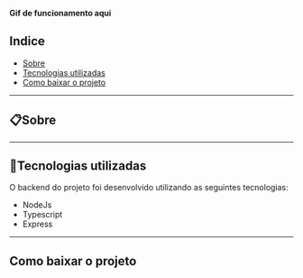 
**Gif de funcionamento aqui**

## Indice

- [Sobre](#-sobre)
- [Tecnologias utilizadas](#-tecnologias-utilizadas)
- [Como baixar o projeto](#-como-baixar-o-projeto)

---

## 📋Sobre


---

## 📌Tecnologias utilizadas

O backend do projeto foi desenvolvido utilizando as seguintes tecnologias:

- NodeJs
- Typescript
- Express


---

## Como baixar o projeto

```jsx

```